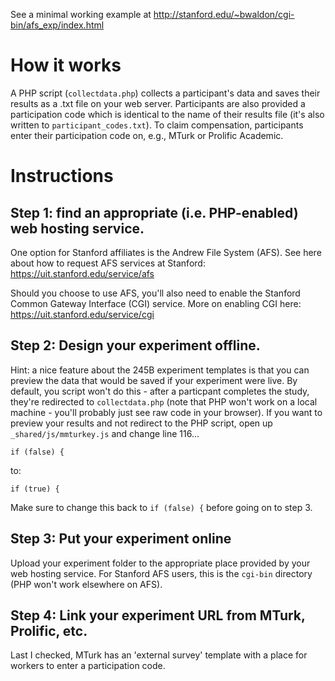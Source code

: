 See a minimal working example at http://stanford.edu/~bwaldon/cgi-bin/afs_exp/index.html

# How it works

A PHP script (`collectdata.php`) collects a participant's data and saves their results as a .txt file on your web server. Participants are also provided a participation code which is identical to the name of their results file (it's also written to `participant_codes.txt`). To claim compensation, participants enter their participation code on, e.g., MTurk or Prolific Academic. 

# Instructions

## Step 1: find an appropriate (i.e. PHP-enabled) web hosting service.

One option for Stanford affiliates is the Andrew File System (AFS). See here about how to request AFS services at Stanford: https://uit.stanford.edu/service/afs 

Should you choose to use AFS, you'll also need to enable the Stanford Common Gateway Interface (CGI) service. More on enabling CGI here: https://uit.stanford.edu/service/cgi

## Step 2: Design your experiment offline. 

Hint: a nice feature about the 245B experiment templates is that you can preview the data that would be saved if your experiment were live. By default, you script won't do this - after a particpant completes the study, they're redirected to `collectdata.php` (note that PHP won't work on a local machine - you'll probably just see raw code in your browser). If you want to preview your results and not redirect to the PHP script, open up `_shared/js/mmturkey.js` and change line 116...

`if (false) {`

to: 

`if (true) {`

Make sure to change this back to `if (false) {` before going on to step 3. 

## Step 3: Put your experiment online 

Upload your experiment folder to the appropriate place provided by your web hosting service. For Stanford AFS users, this is the `cgi-bin` directory (PHP won't work elsewhere on AFS). 

## Step 4: Link your experiment URL from MTurk, Prolific, etc.

Last I checked, MTurk has an 'external survey' template with a place for workers to enter a participation code. 
